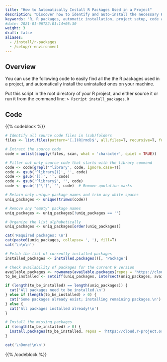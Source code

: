```yaml
---
title: "How to Automatically Install R Packages Used in a Project"
description: "Discover how to identify and auto-install the necessary R packages for a given project."
keywords: "R, R packages, automatic installation, project setup, code automation, dependency management, find, gist"
#date: 2021-01-06T22:01:14+05:30
weight: 3
draft: false
aliases:
  - /install/r-packages
  - /setup/r-environment
---
```


## Overview

You can use the following code to easily find all the the R packages used in a project, and automatically install the uninstalled ones on your machine.

Put this script in the root directory of your R project, and either source it or run it from the command line: ```> Rscript install_packages.R```

## Code

{{% codeblock %}}
```R
# Identify all source code files in (sub)folders
files <- list.files(pattern='[.](R|rmd)$', all.files=T, recursive=T, full.names = T, ignore.case=T)

# Extract the source code
code = unlist(sapply(files, scan, what = 'character', quiet = TRUE))

# Filter out only source code that starts with the library command
code <- code[grepl('^library', code, ignore.case=T)]
code <- gsub('^library[(]', '', code)
code <- gsub('[)]', '', code)
code <- gsub('^library$', '', code)
code <- gsub('["\']', '', code)  # Remove quotation marks

# Retain only unique package names and trim any white spaces
uniq_packages <- unique(trimws(code))

# Remove any "empty" package names
uniq_packages <- uniq_packages[!uniq_packages == '']

# Organize the list alphabetically
uniq_packages <- uniq_packages[order(uniq_packages)]

cat('Required packages: \n')
cat(paste0(uniq_packages, collapse= ', '), fill=T)
cat('\n\n\n')

# Fetch the list of currently installed packages
installed_packages <- installed.packages()[, 'Package']

# Check availability of packages for the current R version
available_packages <- rownames(available.packages(repos = 'https://cloud.r-project.org'))
to_be_installed <- setdiff(uniq_packages, intersect(uniq_packages, available_packages))

if (length(to_be_installed) == length(uniq_packages)) {
  cat('All packages need to be installed.\n')
} else if (length(to_be_installed) > 0) {
  cat('Some packages already exist; installing remaining packages.\n')
} else {
  cat('All packages installed already!\n')
}

# Install the missing packages
if (length(to_be_installed) > 0) {
  install.packages(to_be_installed, repos = 'https://cloud.r-project.org')
}

cat('\nDone!\n\n')
```
{{% /codeblock %}}
